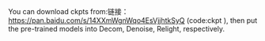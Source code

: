 You can download ckpts from:链接：https://pan.baidu.com/s/14XXmWgnWqo4EsVjjhtkSyQ (code:ckpt ), then put the pre-trained models into Decom, Denoise, Relight, respectively.